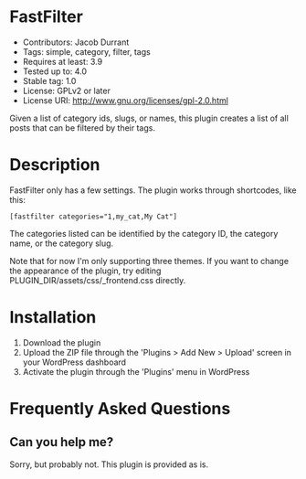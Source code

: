 FastFilter
==========

* Contributors: Jacob Durrant
* Tags: simple, category, filter, tags
* Requires at least: 3.9
* Tested up to: 4.0
* Stable tag: 1.0
* License: GPLv2 or later
* License URI: http://www.gnu.org/licenses/gpl-2.0.html

Given a list of category ids, slugs, or names, this plugin creates a list of
all posts that can be filtered by their tags.

Description
===========

FastFilter only has a few settings. The plugin works through shortcodes, like
this:

`[fastfilter categories="1,my_cat,My Cat"]`

The categories listed can be identified by the category ID, the category name,
or the category slug.

Note that for now I'm only supporting three themes. If you want to change the
appearance of the plugin, try editing PLUGIN_DIR/assets/css/_frontend.css
directly.

Installation
============

1. Download the plugin
2. Upload the ZIP file through the 'Plugins > Add New > Upload' screen in your
   WordPress dashboard
3. Activate the plugin through the 'Plugins' menu in WordPress

Frequently Asked Questions
==========================

Can you help me?
----------------

Sorry, but probably not. This plugin is provided as is.

